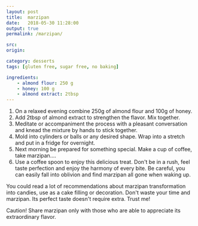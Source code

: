 ```yaml
---
layout: post
title:  marzipan
date:   2018-05-30 11:28:00
output: true
permalink: /marzipan/

src:
origin: 

category: desserts
tags: [gluten free, sugar free, no baking]

ingredients: 
    - almond flour: 250 g
    - honey: 100 g
    - almond extract: 2tbsp    
---
```

1. On a relaxed evening combine 250g of almond flour and 100g of honey. 
2. Add 2tbsp of almond extract to strengthen the flavor. Mix together.  
3. Meditate or accompaniment the process with a  pleasant conversation and knead the mixture by hands to stick together.  
4. Mold into cylinders or balls or any desired shape. Wrap into a stretch and put in a fridge for overnight.
5. Next morning be prepared for something special. Make a cup of coffee, take marzipan.... 
6. Use a coffee spoon to enjoy this delicious treat. Don't be in a rush, feel taste perfection and enjoy the harmony of every bite. Be careful, you can easily fall into oblivion and find marzipan all gone when waking up.
    
You could read a lot of recommendations about marzipan transformation into candies, use as a cake filling or decoration. Don't waste your time and marzipan. Its perfect taste doesn't require extra. Trust me!

Caution! Share marzipan only with those who are able to appreciate its extraordinary flavor.
